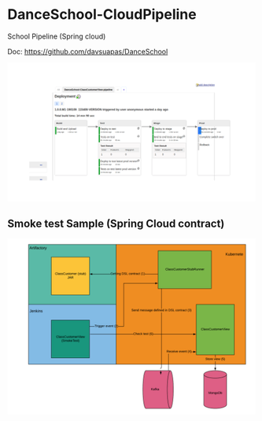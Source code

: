 # DanceSchool-CloudPipeline
School Pipeline (Spring cloud)

Doc: https://github.com/davsuapas/DanceSchool

![Pipeline](https://github.com/davsuapas/DanceSchool-CloudPipeline/blob/master/pipeline.png)

## Smoke test Sample (Spring Cloud contract)

![Pipeline](https://github.com/davsuapas/DanceSchool-CloudPipeline/blob/master/smoketest.png)
